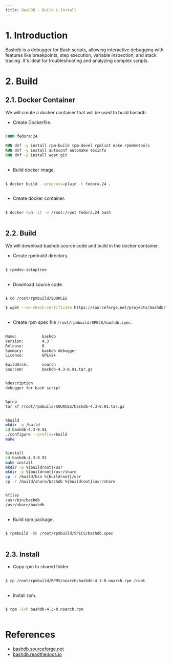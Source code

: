```yaml
---
title: BashDB - Build & Install
---
```


# 1. Introduction
Bashdb is a debugger for Bash scripts, allowing interactive debugging with features like breakpoints, step execution, variable inspection, and stack tracing. It's ideal for troubleshooting and analyzing complex scripts.


# 2. Build
## 2.1. Docker Container
We will create a docker container that will be used to build bashdb.

- Create Dockerfile.
```Dockerfile
  
FROM fedora:24

RUN dnf -y install rpm-build rpm-devel rpmlint make rpmdevtools
RUN dnf -y install autoconf automake texinfo
RUN dnf -y install wget git
  
```

- Build docker image.
```sh
  
$ docker build --progress=plain -t fedora.24 .
  
```

- Create docker container.
```sh
  
$ docker run -it -v /root:/root fedora.24 bash
  
```

## 2.2. Build
We will download bashdb source code and build in the docker container.

- Create rpmbuild directory.
```sh
  
$ rpmdev-setuptree
  
```

- Download source code.
```sh
  
$ cd /root/rpmbuild/SOURCES

$ wget --no-check-certificate https://sourceforge.net/projects/bashdb/files/bashdb/4.3-0.91/bashdb-4.3-0.91.tar.gz
  
```

- Create rpm spec file `/root/rpmbuild/SPECS/bashdb.spec`.
```sh
  
Name:           bashdb
Version:        4.3
Release:        0
Summary:        bashdb debugger
License:        GPLv2+

BuildArch:      noarch
Source0:        bashdb-4.3-0.91.tar.gz


%description
debugger for bash script


%prep
tar xf /root/rpmbuild/SOURCES/bashdb-4.3-0.91.tar.gz


%build
mkdir -p /build
cd bashdb-4.3-0.91
./configure --prefix=/build
make


%install
cd bashdb-4.3-0.91
make install
mkdir -p %{buildroot}/usr
mkdir -p %{buildroot}/usr/share
cp -r /build/bin %{buildroot}/usr
cp -r /build/share/bashdb %{buildroot}/usr/share


%files
/usr/bin/bashdb
/usr/share/bashdb
  
```

- Build rpm package.
```sh
  
$ rpmbuild -bb /root/rpmbuild/SPECS/bashdb.spec
  
```

## 2.3. Install
- Copy rpm to shared folder.
```sh
  
$ cp /root/rpmbuild/RPMS/noarch/bashdb-4.3-0.noarch.rpm /root
  
```

- Install rpm.
```sh
  
$ rpm -ivh bashdb-4.3-0.noarch.rpm
  
```

# References
- [bashdb.sourceforge.net](https://bashdb.sourceforge.net/)
- [bashdb.readthedocs.io](https://bashdb.readthedocs.io)